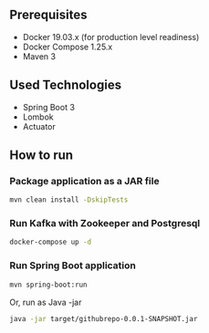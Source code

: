 ## Prerequisites

* Docker 19.03.x (for production level readiness)
* Docker Compose 1.25.x
* Maven 3

## Used Technologies
* Spring Boot 3
* Lombok
* Actuator

## How to run

### Package application as a JAR file

```sh
mvn clean install -DskipTests
```

### Run Kafka with Zookeeper and Postgresql

```sh
docker-compose up -d
```

### Run Spring Boot application

```sh
mvn spring-boot:run
```

Or, run as Java -jar

```sh
java -jar target/githubrepo-0.0.1-SNAPSHOT.jar
```